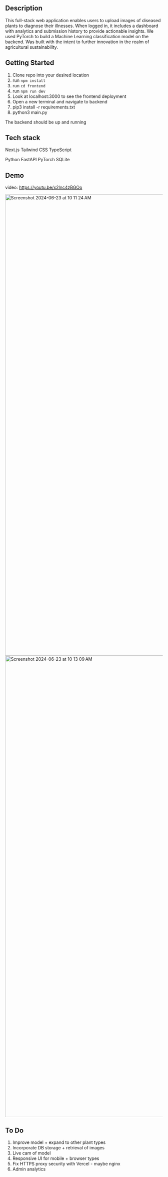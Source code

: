 ## Description
This full-stack web application enables users to upload images of diseased plants to diagnose their illnesses. When logged in, it includes a dashboard with analytics
and submission history to provide actionable insights. We used PyTorch to build a Machine Learning classification model on the backend. Was built with the intent to further innovation in the realm of agricultural sustainability. 

## Getting Started
1. Clone repo into your desired location
2. run ```npm install ```
3. run ```cd frontend ```
4. run ```npm run dev```
5. Look at localhost:3000 to see the frontend deployment
6. Open a new terminal and navigate to backend
7. pip3 install -r requirements.txt
8. python3 main.py

The backend should be up and running

## Tech stack
Next.js
Tailwind CSS
TypeScript

Python
FastAPI
PyTorch
SQLite

## Demo
video: https://youtu.be/x2lnc4zBGOo

<img width="1470" alt="Screenshot 2024-06-23 at 10 11 24 AM" src="https://github.com/kylej21/CropGuard/assets/111208810/55c0b262-8148-470e-80e4-fe45d89fb2eb">

<img width="1470" alt="Screenshot 2024-06-23 at 10 13 09 AM" src="https://github.com/kylej21/CropGuard/assets/111208810/c3c32b67-b527-4ff6-9c62-36edde7462d3">

## To Do
1. Improve model + expand to other plant types
2. Incorporate DB storage + retrieval of images
3. Live cam of model
4. Responsive UI for mobile + browser types
5. Fix HTTPS proxy security with Vercel - maybe nginx
6. Admin analytics
